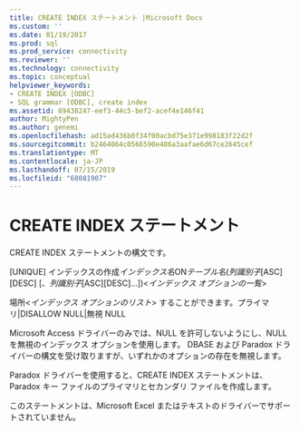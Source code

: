 ```yaml
---
title: CREATE INDEX ステートメント |Microsoft Docs
ms.custom: ''
ms.date: 01/19/2017
ms.prod: sql
ms.prod_service: connectivity
ms.reviewer: ''
ms.technology: connectivity
ms.topic: conceptual
helpviewer_keywords:
- CREATE INDEX [ODBC]
- SQL grammar [ODBC], create index
ms.assetid: 69438247-eef3-44c5-bef2-acef4e146f41
author: MightyPen
ms.author: genemi
ms.openlocfilehash: ad15ad436b0f34f00acbd75e371e998183f22d2f
ms.sourcegitcommit: b2464064c0566590e486a3aafae6d67ce2645cef
ms.translationtype: MT
ms.contentlocale: ja-JP
ms.lasthandoff: 07/15/2019
ms.locfileid: "68081907"
---
```

# <a name="create-index-statement"></a>CREATE INDEX ステートメント
CREATE INDEX ステートメントの構文です。  
  
 [UNIQUE] インデックスの作成*インデックス名*ON*テーブル名*(*列識別子*[ASC] [DESC] [、*列識別子*[ASC][DESC]...])\<*インデックス オプションの一覧*>  
  
 場所\<*インデックス オプションのリスト*> することができます。プライマリ&#124;DISALLOW NULL&#124;無視 NULL  
  
 Microsoft Access ドライバーのみでは、NULL を許可しないようにし、NULL を無視のインデックス オプションを使用します。 DBASE および Paradox ドライバーの構文を受け取りますが、いずれかのオプションの存在を無視します。  
  
 Paradox ドライバーを使用すると、CREATE INDEX ステートメントは、Paradox キー ファイルのプライマリとセカンダリ ファイルを作成します。  
  
 このステートメントは、Microsoft Excel またはテキストのドライバーでサポートされていません。
